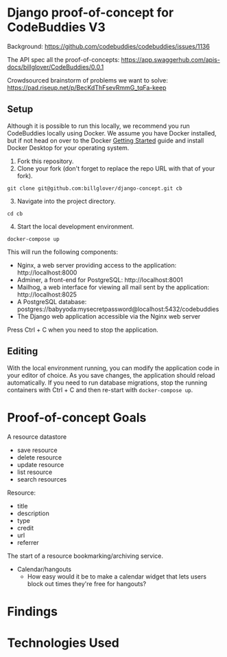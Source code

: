 # Django proof-of-concept for CodeBuddies V3

Background: https://github.com/codebuddies/codebuddies/issues/1136

The API spec all the proof-of-concepts: https://app.swaggerhub.com/apis-docs/billglover/CodeBuddies/0.0.1

Crowdsourced brainstorm of problems we want to solve: https://pad.riseup.net/p/BecKdThFsevRmmG_tqFa-keep

## Setup

Although it is possible to run this locally, we recommend you run CodeBuddies locally using Docker. We assume you have Docker installed, but if not head on over to the Docker [Getting Started](https://www.docker.com/products/docker-desktop) guide and install Docker Desktop for your operating system.

1. Fork this repository.
2. Clone your fork (don't forget to replace the repo URL with that of your fork).

```
git clone git@github.com:billglover/django-concept.git cb
```

3. Navigate into the project directory.

```
cd cb
```

4. Start the local development environment.

```
docker-compose up
```

This will run the following components:

- Nginx, a web server providing access to the application: http://localhost:8000
- Adminer, a front-end for PostgreSQL: http://localhost:8001
- Mailhog, a web interface for viewing all mail sent by the application: http://localhost:8025
- A PostgreSQL database: postgres://babyyoda:mysecretpassword@localhost:5432/codebuddies
- The Django web application accessible via the Nginx web server

Press Ctrl + C when you need to stop the application.

## Editing

With the local environment running, you can modify the application code in your editor of choice. As you save changes, the application should reload automatically. If you need to run database migrations, stop the running containers with Ctrl + C and then re-start with `docker-compose up`.

# Proof-of-concept Goals

A resource datastore

- save resource
- delete resource
- update resource
- list resource
- search resources

Resource:

- title
- description
- type
- credit
- url
- referrer

The start of a resource bookmarking/archiving service.

- Calendar/hangouts
  - How easy would it be to make a calendar widget that lets users block out times they're free for hangouts?

# Findings

# Technologies Used

